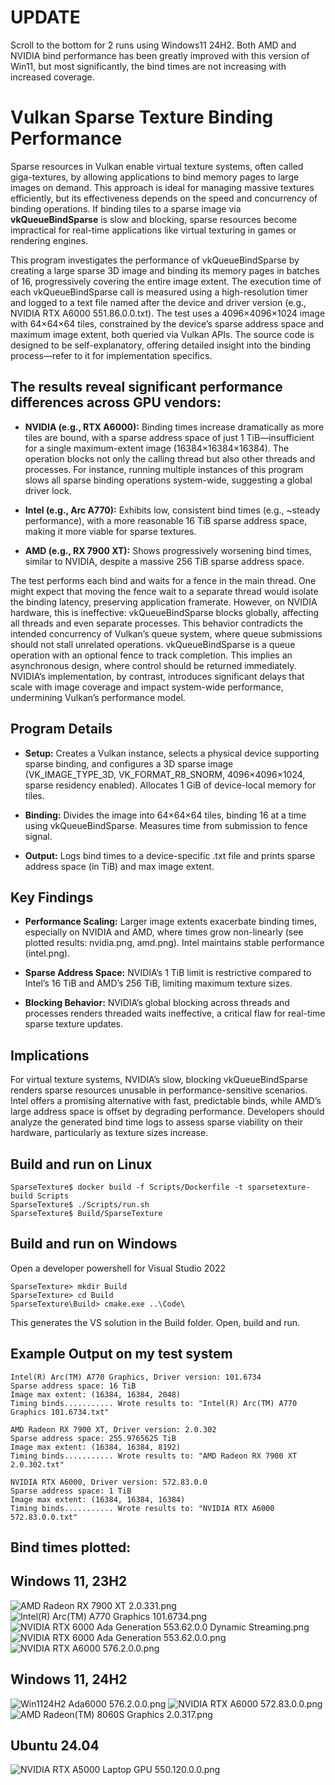 # UPDATE
Scroll to the bottom for 2 runs using Windows11 24H2. Both AMD and NVIDIA bind performance has been greatly improved with this version of Win11, but most significantly, the bind times are not increasing with increased coverage.


# Vulkan Sparse Texture Binding Performance
Sparse resources in Vulkan enable virtual texture systems, often called giga-textures, by allowing applications to bind memory pages to large images on demand. This approach is ideal for managing massive textures efficiently, but its effectiveness depends on the speed and concurrency of binding operations. If binding tiles to a sparse image via **vkQueueBindSparse** is slow and blocking, sparse resources become impractical for real-time applications like virtual texturing in games or rendering engines.

This program investigates the performance of vkQueueBindSparse by creating a large sparse 3D image and binding its memory pages in batches of 16, progressively covering the entire image extent. The execution time of each vkQueueBindSparse call is measured using a high-resolution timer and logged to a text file named after the device and driver version (e.g., NVIDIA RTX A6000 551.86.0.0.txt). The test uses a 4096×4096×1024 image with 64×64×64 tiles, constrained by the device’s sparse address space and maximum image extent, both queried via Vulkan APIs. The source code is designed to be self-explanatory, offering detailed insight into the binding process—refer to it for implementation specifics.

## The results reveal significant performance differences across GPU vendors:
- **NVIDIA (e.g., RTX A6000):** Binding times increase dramatically as more tiles are bound, with a sparse address space of just 1 TiB—insufficient for a single maximum-extent image (16384×16384×16384). The operation blocks not only the calling thread but also other threads and processes. For instance, running multiple instances of this program slows all sparse binding operations system-wide, suggesting a global driver lock.

- **Intel (e.g., Arc A770):** Exhibits low, consistent bind times (e.g., ~steady performance), with a more reasonable 16 TiB sparse address space, making it more viable for sparse textures.

- **AMD (e.g., RX 7900 XT):** Shows progressively worsening bind times, similar to NVIDIA, despite a massive 256 TiB sparse address space.

The test performs each bind and waits for a fence in the main thread. One might expect that moving the fence wait to a separate thread would isolate the binding latency, preserving application framerate. However, on NVIDIA hardware, this is ineffective: vkQueueBindSparse blocks globally, affecting all threads and even separate processes. This behavior contradicts the intended concurrency of Vulkan’s queue system, where queue submissions should not stall unrelated operations.
vkQueueBindSparse is a queue operation with an optional fence to track completion. This implies an asynchronous design, where control should be returned immediately. NVIDIA’s implementation, by contrast, introduces significant delays that scale with image coverage and impact system-wide performance, undermining Vulkan’s performance model.

## Program Details
- **Setup:** Creates a Vulkan instance, selects a physical device supporting sparse binding, and configures a 3D sparse image (VK_IMAGE_TYPE_3D, VK_FORMAT_R8_SNORM, 4096×4096×1024, sparse residency enabled). Allocates 1 GiB of device-local memory for tiles.

- **Binding:** Divides the image into 64×64×64 tiles, binding 16 at a time using vkQueueBindSparse. Measures time from submission to fence signal.

- **Output:** Logs bind times to a device-specific .txt file and prints sparse address space (in TiB) and max image extent.

## Key Findings
- **Performance Scaling:** Larger image extents exacerbate binding times, especially on NVIDIA and AMD, where times grow non-linearly (see plotted results: nvidia.png, amd.png). Intel maintains stable performance (intel.png).

- **Sparse Address Space:** NVIDIA’s 1 TiB limit is restrictive compared to Intel’s 16 TiB and AMD’s 256 TiB, limiting maximum texture sizes.

- **Blocking Behavior:** NVIDIA’s global blocking across threads and processes renders threaded waits ineffective, a critical flaw for real-time sparse texture updates.

## Implications
For virtual texture systems, NVIDIA’s slow, blocking vkQueueBindSparse renders sparse resources unusable in performance-sensitive scenarios. Intel offers a promising alternative with fast, predictable binds, while AMD’s large address space is offset by degrading performance. Developers should analyze the generated bind time logs to assess sparse viability on their hardware, particularly as texture sizes increase.

## Build and run on Linux
```
SparseTexture$ docker build -f Scripts/Dockerfile -t sparsetexture-build Scripts
SparseTexture$ ./Scripts/run.sh
SparseTexture$ Build/SparseTexture
```

## Build and run on Windows
Open a developer powershell for Visual Studio 2022
```
SparseTexture> mkdir Build
SparseTexture> cd Build
SparseTexture\Build> cmake.exe ..\Code\
```
This generates the VS solution in the Build folder. Open, build and run.

## Example Output on my test system
```
Intel(R) Arc(TM) A770 Graphics, Driver version: 101.6734
Sparse address space: 16 TiB
Image max extent: (16384, 16384, 2048)
Timing binds........... Wrote results to: "Intel(R) Arc(TM) A770 Graphics 101.6734.txt"

AMD Radeon RX 7900 XT, Driver version: 2.0.302
Sparse address space: 255.9765625 TiB
Image max extent: (16384, 16384, 8192)
Timing binds........... Wrote results to: "AMD Radeon RX 7900 XT 2.0.302.txt"

NVIDIA RTX A6000, Driver version: 572.83.0.0
Sparse address space: 1 TiB
Image max extent: (16384, 16384, 16384)
Timing binds........... Wrote results to: "NVIDIA RTX A6000 572.83.0.0.txt"
```

## Bind times plotted:

## Windows 11, 23H2


![AMD Radeon RX 7900 XT 2.0.331.png](Runs//AMD%20Radeon%20RX%207900%20XT%202.0.331.png)
![Intel(R) Arc(TM) A770 Graphics 101.6734.png](Runs//Intel(R)%20Arc(TM)%20A770%20Graphics%20101.6734.png)
![NVIDIA RTX 6000 Ada Generation 553.62.0.0 Dynamic Streaming.png](Runs//NVIDIA%20RTX%206000%20Ada%20Generation%20553.62.0.0%20Dynamic%20Streaming.png)
![NVIDIA RTX 6000 Ada Generation 553.62.0.0.png](Runs//NVIDIA%20RTX%206000%20Ada%20Generation%20553.62.0.0.png)
![NVIDIA RTX A6000 576.2.0.0.png](Runs//NVIDIA%20RTX%20A6000%20576.2.0.0.png)

## Windows 11, 24H2
![Win1124H2 Ada6000 576.2.0.0.png](Runs//Win1124H2%20Ada6000%20576.2.0.0.png)
![NVIDIA RTX A6000 572.83.0.0.png](Runs//NVIDIA%20RTX%20A6000%20572.83.0.0.png)
![AMD Radeon(TM) 8060S Graphics 2.0.317.png](Runs//AMD%20Radeon(TM)%208060S%20Graphics%202.0.317.png)

## Ubuntu 24.04
![NVIDIA RTX A5000 Laptop GPU 550.120.0.0.png](Runs//NVIDIA%20RTX%20A5000%20Laptop%20GPU%20550.120.0.0.png)
